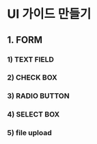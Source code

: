 # UI 가이드 만들기
## 1. FORM

### 1) TEXT FIELD
### 2) CHECK BOX
### 3) RADIO BUTTON
### 4) SELECT BOX
### 5) file upload